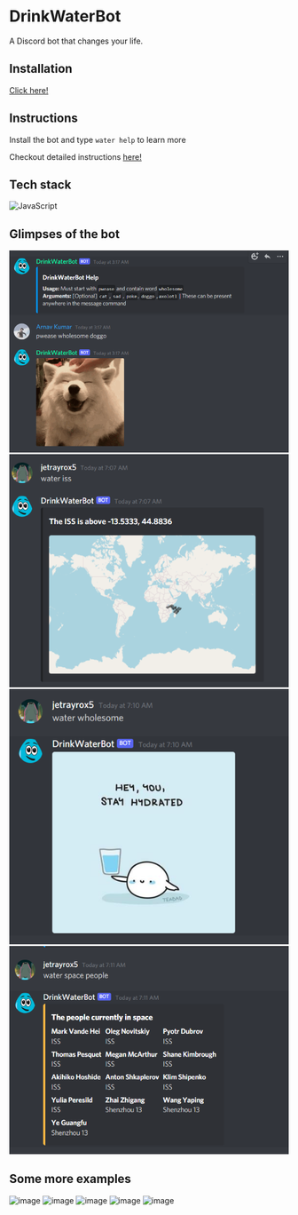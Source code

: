 # DrinkWaterBot
A Discord bot that changes your life.  

## Installation
[Click here!](https://discord.com/oauth2/authorize?client_id=739820357300781056&permissions=355392&scope=bot)

## Instructions
Install the bot and type `water help` to learn more 

Checkout detailed instructions [here!](https://srujandeshpande.gitbook.io/drinkwaterbot/) 

## Tech stack
![JavaScript](https://img.shields.io/badge/javascript-%23323330.svg?style=for-the-badge&logo=javascript&logoColor=%23F7DF1E)

## Glimpses of the bot
![Cute doggo!](https://raw.githubusercontent.com/acmpesuecc/DrinkWaterBot/master/src/img/doggo.png "Cute Doggo" )  
![The ISS!](https://raw.githubusercontent.com/acmpesuecc/DrinkWaterBot/master/src/img/issimg.png "ISS")  
![Drink water!](https://raw.githubusercontent.com/acmpesuecc/DrinkWaterBot/master/src/img/wholesome.png "Wholesome")  
![Space!](https://raw.githubusercontent.com/acmpesuecc/DrinkWaterBot/master/src/img/space.png "Astronauts")

## Some more examples
![image](https://user-images.githubusercontent.com/72732566/137575891-5cf86112-af6b-40cd-8aa5-e1e57f5c7224.png)
![image](https://user-images.githubusercontent.com/72732566/137575864-c3f08cd2-0240-4dc1-9b2e-dfa590df67fa.png)
![image](https://user-images.githubusercontent.com/72732566/137575748-95808dfa-16f5-4cb4-954c-33de78a03a48.png)
![image](https://user-images.githubusercontent.com/72732566/137575784-ffd786b9-9f72-4588-af57-d966686ee654.png)
![image](https://user-images.githubusercontent.com/72732566/137575808-899aef82-bf5e-469e-968e-a07e3b1933f5.png)
